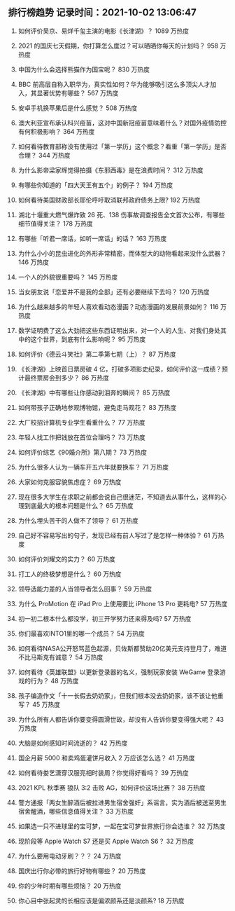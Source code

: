 
## 排行榜趋势 记录时间：2021-10-02 13:06:47
  
  1. 如何评价吴京、易烊千玺主演的电影《长津湖》？ 1089 万热度
    
  2. 2021 的国庆七天假期，你打算怎么度过？可以晒晒你每天的计划吗？ 958 万热度
    
  3. 中国为什么会选择熊猫作为国宝呢？ 830 万热度
    
  4. BBC 前高层自称入职华为，真实性如何？华为能够吸引这么多顶尖人才加入，其显著优势有哪些？ 567 万热度
    
  5. 安卓手机换苹果后是什么感觉？ 508 万热度
    
  6. 澳大利亚宣布承认科兴疫苗，这对中国新冠疫苗意味着什么？对国外疫情防控有何积极影响？ 364 万热度
    
  7. 如何看待教育部称没有使用过「第一学历」这个概念？看重「第一学历」是否合理？ 344 万热度
    
  8. 为什么影帝梁家辉觉得拍摄《东邪西毒》是在浪费时间？ 312 万热度
    
  9. 有哪些你知道的「四大天王有五个」的例子？ 194 万热度
    
  10. 如何看待美国财政部长耶伦呼吁取消联邦政府债务上限? 192 万热度
    
  11. 湖北十堰重大燃气爆炸致 26 死、138 伤事故调查报告全文首次公布，有哪些细节值得关注？ 178 万热度
    
  12. 有哪些「听君一席话，如听一席话」的话？ 163 万热度
    
  13. 为什么小小的昆虫进化的外形非常精密，而体型大的动物看起来没什么武器？ 146 万热度
    
  14. 一个人的外貌很重要吗？ 145 万热度
    
  15. 当女朋友说「恋爱并不是我的全部」还有必要继续下去吗？ 120 万热度
    
  16. 为什么越来越多的年轻人喜欢看动态漫画？动态漫画的发展前景如何？ 116 万热度
    
  17. 数学证明费了这么大劲把这些东西证明出来，对一个人的人生、对我们身处其中的这个世界，到底有什么影响呢？ 95 万热度
    
  18. 如何评价《德云斗笑社》第二季第七期（上）？ 87 万热度
    
  19. 《长津湖》上映首日票房破 4 亿，打破多项影史纪录，如何评价这一成绩？预计最终票房会到多少？ 86 万热度
    
  20. 《长津湖》中有哪些让你感动到泪奔的瞬间？ 85 万热度
    
  21. 如何带孩子正确地参观博物馆，避免走马观花？ 83 万热度
    
  22. 大厂校招计算机专业学生看重什么？ 77 万热度
    
  23. 年轻人找工作把钱放在首位合理吗？ 73 万热度
    
  24. 如何评价综艺《90婚介所》第八期？ 73 万热度
    
  25. 为什么很多人认为一辆车开五六年就要换车？ 71 万热度
    
  26. 大家如何克服容貌焦虑症？ 69 万热度
    
  27. 现在很多大学生在求职之前都会说自己很迷茫，不知道去从事什么，这样的心理到底最大的根本问题是什么？ 65 万热度
    
  28. 为什么埋头苦干的人做不了领导？ 61 万热度
    
  29. 自己好不容易写出的句子，发现已经有前人写过了是怎样一种体验？ 61 万热度
    
  30. 如何评价刘耀文的实力？ 60 万热度
    
  31. 打工人的终极梦想是什么？ 60 万热度
    
  32. 领导选能力差的人当领导者怎么回事？ 59 万热度
    
  33. 为什么 ProMotion 在 iPad Pro 上使用要比 iPhone 13 Pro 更耗电? 57 万热度
    
  34. 初一初二根本什么都没学，初三开学努力还来得及吗? 57 万热度
    
  35. 你们最喜欢INTO1里的哪一个成员？ 54 万热度
    
  36. 如何看待NASA公开怒骂蓝色起源，贝佐斯都赞助20亿美元支持登月了，难道不比马斯克有诚意？ 54 万热度
    
  37. 如何看待《英雄联盟》以更新登录器的名义，强制玩家安装 WeGame 登录游戏的行为？ 48 万热度
    
  38. 孩子编造作文「十一长假去奶奶家」，但我们根本没去奶奶家，该不该让他重写？ 45 万热度
    
  39. 为什么所有人都告诉你要变得圆滑世故，却没有人告诉你要变得强大呢？ 43 万热度
    
  40. 大脑是如何感知时间流逝的？ 42 万热度
    
  41. 国企月薪  5000 和卖鸡蛋灌饼月收入 2 万应该怎么选？ 41 万热度
    
  42. 如何看待娄艺潇穿汉服亮相时装周？你觉得好看吗？ 39 万热度
    
  43. 2021 KPL 秋季赛 狼队 3:2 击败 AG，如何评价这场比赛？ 38 万热度
    
  44. 警方通报「两女生醉酒后被拉进男生宿舍强奸」系谣言，实为酒后被送至男生宿舍醒酒，哪些信息值得关注？ 33 万热度
    
  45. 如果选一只不进球里的宝可梦，一起在宝可梦世界旅行你会选谁？ 32 万热度
    
  46. 现阶段等 Apple Watch S7 还是买 Apple Watch S6？ 32 万热度
    
  47. 为什么要用电动牙刷？？？ 24 万热度
    
  48. 国庆出行你必带的旅行好物有哪些？ 20 万热度
    
  49. 你的少年时期有哪些烦恼？ 20 万热度
    
  50. 你心目中张起灵的长相应该是偏浓颜系还是淡颜系? 18 万热度
    